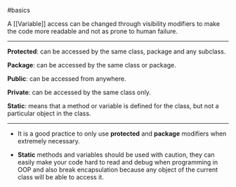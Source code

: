 #basics

A [[Variable]] access can be changed through visibility modifiers to make the code more readable and not as prone to human failure.

----

**Protected**: can be accessed by the same class, package and any subclass.

**Package**: can be accessed by the same class or package.

**Public**: can be accessed from anywhere.

**Private**: can be accessed by the same class only.

**Static**: means that a method or variable is defined for the class, but not a particular object in the class.

----

- It is a good practice to only use **protected** and **package** modifiers when extremely necessary.

- **Static** methods and variables should be used with caution, they can easily make your code hard to read and debug when programming in OOP and also break encapsulation because any object of the current class will be able to access it.